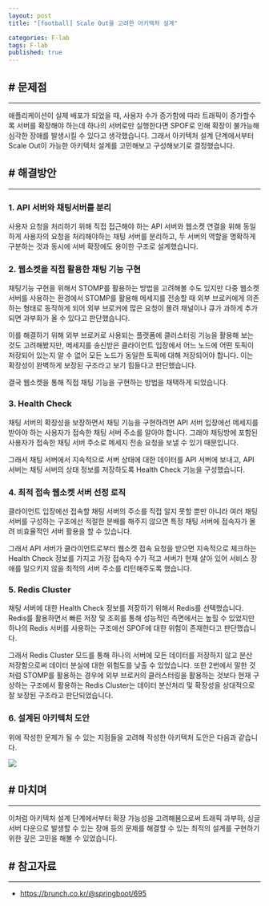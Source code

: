 ```yaml
---
layout: post
title: "[football] Scale Out을 고려한 아키텍처 설계"

categories: F-lab
tags: F-lab 
published: true
---
```


## # 문제점
***
애플리케이션이 실제 배포가 되었을 때, 사용자 수가 증가함에 따라 트래픽이 증가할수록 서버를 확장해야 하는데 하나의 서버로만 실행한다면 SPOF로 인해 확장이 불가능해 심각한 장애를 발생시킬 수 있다고 생각했습니다. 그래서 아키텍처 설계 단계에서부터 Scale Out이 가능한 아키텍처 설계를 고민해보고 구성해보기로 결정했습니다. 

## # 해결방안
***
### 1. API 서버와 채팅서버를 분리
사용자 요청을 처리하기 위해 직접 접근해야 하는 API 서버와 웹소켓 연결을 위해 동일하게 사용자의 요청을 처리해야하는 채팅 서버를 분리하고, 두 서버의 역할을 명확하게 구분하는 것과 동시에 서버 확장에도 용이한 구조로 설계했습니다.

### 2. 웹소켓을 직접 활용한 채팅 기능 구현
채팅기능 구현을 위해서 STOMP를 활용하는 방법을 고려해볼 수도 있지만 다중 웹소켓 서버를 사용하는 환경에서 STOMP를 활용해 메세지를 전송할 때 외부 브로커에게 의존하는 형태로 동작하게 되어 외부 브로커에 많은 요청이 몰려 채널이나 큐가 과하게 추가되면 과부화가 올 수 있다고 판단했습니다. 

이를 해결하기 위해 외부 브로커로 사용되는 플랫폼에 클러스터링 기능을 활용해 보는 것도 고려해봤지만, 메세지를 송신받은 클라이언트 입장에서 어느 노드에 어떤 토픽이 저장되어 있는지 알 수 없어 모든 노드가 동일한 토픽에 대해 저장되어야 합니다. 이는 확장성이 완벽하게 보장된 구조라고 보기 힘들다고 판단했습니다.

결국 웹소켓을 통해 직접 채팅 기능을 구현하는 방법을 채택하게 되었습니다.

### 3. Health Check
채팅 서버의 확장성을 보장하면서 채팅 기능을 구현하려면 API 서버 입장에선 메세지를 받아야 하는 사용자가 접속한 채팅 서버 주소를 알아야 합니다. 그래야 채팅방에 포함된 사용자가 접속한 채팅 서버 주소로 메세지 전송 요청을 보낼 수 있기 때문입니다. 

그래서 채팅 서버에서 지속적으로 서버 상태에 대한 데이터를 API 서버에 보내고, API 서버는 채팅 서버의 상태 정보를 저장하도록 Health Check 기능을 구성했습니다. 

### 4. 최적 접속 웹소켓 서버 선정 로직
클라이언트 입장에선 접속할 채팅 서버의 주소를 직접 알지 못할 뿐만 아니라 여러 채팅 서버를 구성하는 구조에선 적절한 분배를 해주지 않으면 특정 채팅 서버에 접속자가 몰려 비효율적인 서버 활용을 할 수 있습니다.

그래서 API 서버가 클라이언트로부터 웹소켓 접속 요청을 받으면 지속적으로 체크하는 Health Check 정보를 가지고 가장 접속자 수가 적고 서버가 현재 살아 있어 서비스 장애를 일으키지 않을 최적의 서버 주소를 리턴해주도록 했습니다.

### 5. Redis Cluster
채팅 서버에 대한 Health Check 정보를 저장하기 위해서 Redis를 선택했습니다. Redis를 활용하면서 빠른 저장 및 조회를 통해 성능적인 측면에서는 높힐 수 있었지만 하나의 Redis 서버를 사용하는 구조에선 SPOF에 대한 위험이 존재한다고 판단했습니다.

그래서 Redis Cluster 모드를 통해 하나의 서버에 모든 데이터를 저장하지 않고 분산 저장함으로써 데이터 분실에 대한 위험도를 낮출 수 있었습니다. 또한 2번에서 말한 것처럼 STOMP를 활용하는 경우에 외부 브로커의 클러스터링을 활용하는 것보다 현재 구상하는 구조에서 활용하는 Redis Cluster는 데이터 분산처리 및 확장성을 상대적으로 잘 보장된 구조라고 판단되었습니다.

### 6. 설계된 아키텍처 도안
위에 작성한 문제가 될 수 있는 지점들을 고려해 작성한 아키텍처 도안은 다음과 같습니다.

![](https://www.notion.so/image/https%3A%2F%2Fs3-us-west-2.amazonaws.com%2Fsecure.notion-static.com%2Fc85a877e-0c52-46c1-8f05-2db2a4db3104%2Farchitecture.drawio.png?table=block&id=dad3c153-f821-402a-a19c-ded9cec0e9a3&spaceId=74818e1f-1cd4-4adc-ae94-8afb88b31553&width=2000&userId=2f0da12b-1a66-4b50-bcbe-b24c58210e93&cache=v2)

## # 마치며
***
이처럼 아키텍처 설계 단계에서부터 확장 가능성을 고려해봄으로써 트래픽 과부하, 싱글 서버 다운으로 발생할 수 있는 장애 등의 문제를 해결할 수 있는 최적의 설계를 구현하기 위한 깊은 고민을 해볼 수 있었습니다.

## # 참고자료
***
- https://brunch.co.kr/@springboot/695
